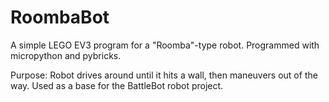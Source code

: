 # RoombaBot
A simple LEGO EV3 program for a "Roomba"-type robot. Programmed with micropython and pybricks.

Purpose:
Robot drives around until it hits a wall, then maneuvers out of the way.
Used as a base for the BattleBot robot project.
